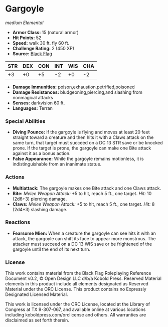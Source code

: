 # Gargoyle

*medium* *Elemental*

- **Armor Class:** 15 (natural armor)
- **Hit Points:** 52 
- **Speed:** walk 30 ft. fly 60 ft.
- **Challenge Rating:** 2 (450 XP)
- **Source:** [Black Flag](https://koboldpress.com/kpstore/product/tovrpg-pg-mv/)

| STR | DEX | CON | INT | WIS | CHA |
| --- | --- | --- | --- | --- | --- |
| +3 | +0 | +5 | -2 | +0 | -2 |

- **Damage Immunities:** poison,exhaustion,petrified,poisoned
- **Damage Resistances:** bludgeoning,piercing,and slashing from nonmagical attacks
- **Senses:** darkvision 60 ft.
- **Languages:** Terran

### Special Abilities

- **Diving Pounce:** If the gargoyle is flying and moves at least 20 feet straight toward a creature and then hits it with a Claws attack on the same turn, that target must succeed on a DC 13 STR save or be knocked prone. If the target is prone, the gargoyle can make one Bite attack against it as a bonus action.
- **False Appearance:** While the gargoyle remains motionless, it is indistinguishable from an inanimate statue.

### Actions

- **Multiattack:** The gargoyle makes one Bite attack and one Claws attack.
- **Bite:** _Melee Weapon Attack:_ +5 to hit, reach 5 ft., one target. _Hit:_ 10 (2d6+3) piercing damage.
- **Claws:** _Melee Weapon Attack:_ +5 to hit, reach 5 ft., one target. _Hit:_ 8 (2d4+3) slashing damage.

### Reactions

- **Fearsome Mien:** When a creature the gargoyle can see hits it with an attack, the gargoyle can shift its face to appear more monstrous. The attacker must succeed on a DC 13 WIS save or be frightened of the gargoyle until the end of its next turn.


### License

This work contains material from the Black Flag Roleplaying Reference Document v0.2, © Open Design LLC d/b/a Kobold Press. Reserved Material elements in this product include all elements designated as Reserved Material under the ORC License. This product contains no Expressly Designated Licensed Material.

This work is licensed under the ORC License, located at the Library of Congress at TX 9-307-067, and available online at various locations including koboldpress.com/orclicense and others. All warranties are disclaimed as set forth therein.
